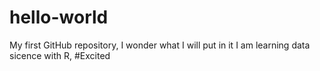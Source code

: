 # hello-world
My first GitHub repository, I wonder what I will put in it
I am learning data sicence with R, #Excited
